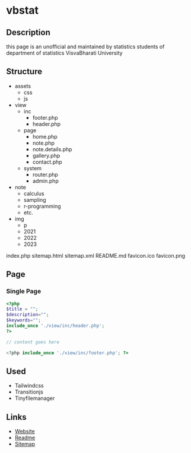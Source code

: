 # vbstat
## Description
this page is an unofficial and maintained by statistics students of department of statistics VisvaBharati University
## Structure
- assets
  - css
  - js
- view
  - inc
    - footer.php
    - header.php
  - page
    - home.php
    - note.php
    - note.details.php
    - gallery.php
    - contact.php
  - system
    - router.php
    - admin.php
- note
  - calculus
  - sampling
  - r-programming
  - etc.
- img
  - p
  - 2021
  - 2022
  - 2023

index.php
sitemap.html
sitemap.xml
README.md
favicon.ico
favicon.png

## Page
### Single Page
```PHP
<?php 
$title = "";
$description="";
$keywords="";
include_once './view/inc/header.php';
?>

// content goes here

<?php include_once './view/inc/footer.php'; ?>
```
## Used 
- Tailwindcss
- Transitionjs
- Tinyfilemanager

## Links
-  [Website](https://vbstat.ml/ "vbstat.ml")
-  [Readme](https://vbstat.ml/README.md "vbstat.ml Readme")
-  [Sitemap](https://vbstat.ml/sitemap.xml "vbstat.ml sitemap")


